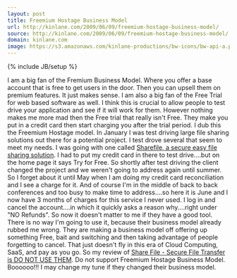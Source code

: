 ```yaml
---
layout: post
title: Freemium Hostage Business Model
url: http://kinlane.com/2009/06/09/freemium-hostage-business-model/
source: http://kinlane.com/2009/06/09/freemium-hostage-business-model/
domain: kinlane.com
image: https://s3.amazonaws.com/kinlane-productions/bw-icons/bw-api-a.png
---
```

{% include JB/setup %}<p>
     I am a big fan of the Fremium Business Model. Where you offer a base account that is free to get users in the door. Then you can upsell them on premium features. It just makes sense. I am also a big fan of the Free Trial for web based software as well. I think this is crucial to allow people to test drive your application and see if it will work for them. However nothing makes me more mad then the Free trial that really isn't Free. They make you put in a credit card then start charging you after the trial period. I dub this the Freemium Hostage model. In January I was test driving large file sharing solutions out there for a potential project. I test drove several that seem to meet my needs. I was going with one called <a href="http://www.sharefile.com/">Sharefile, a secure easy file sharing solution</a>. I had to put my credit card in there to test drive....but on the home page it says Try for Free. So shortly after test driving the client changed the project and we weren't going to address again until summer. So I forget about it until May when I am doing my credit card reconciliation and I see a charge for it. And of course I'm in the middle of back to back conferences and too busy to make time to address....so here it is June and I now have 3 months of charges for this service I never used. I log in and cancel the account....in which it quickly asks a reason why....right under "NO Refunds". So now it doesn't matter to me if they have a good tool. There is no way I'm going to use it, because their business model already rubbed me wrong. They are making a business model off offering up something Free, bait and switching and then taking advantage of people forgetting to cancel. That just doesn't fly in this era of Cloud Computing, SaaS, and pay as you go. So my review of <a href="http://www.sharefile.com/">Share File - Secure File Transfer is DO NOT USE THEM</a>. Do not support Freemium Hostage Business Model. Boooooo!!! I may change my tune if they changed their business model.
</p>